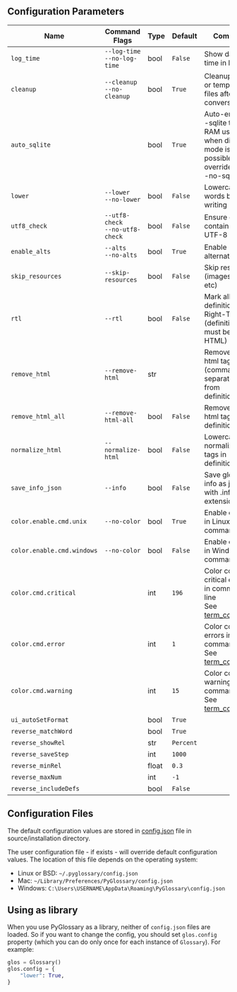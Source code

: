 ## Configuration Parameters

| Name                       | Command Flags                        | Type  | Default   | Comment                                                                                                 |
| -------------------------- | ------------------------------------ | ----- | --------- | ------------------------------------------------------------------------------------------------------- |
| `log_time`                 | `--log-time`<br/>`--no-log-time`     | bool  | `False`   | Show date and time in logs                                                                              |
| `cleanup`                  | `--cleanup`<br/>`--no-cleanup`       | bool  | `True`    | Cleanup cache or temporary files after conversion                                                       |
| `auto_sqlite`              |                                      | bool  | `True`    | Auto-enable --sqlite to limit RAM usage when direct mode is not possible. Can override with --no-sqlite |
| `lower`                    | `--lower`<br/>`--no-lower`           | bool  | `False`   | Lowercase words before writing                                                                          |
| `utf8_check`               | `--utf8-check`<br/>`--no-utf8-check` | bool  | `False`   | Ensure entries contain valid UTF-8 strings                                                              |
| `enable_alts`              | `--alts`<br/>`--no-alts`             | bool  | `True`    | Enable alternates                                                                                       |
| `skip_resources`           | `--skip-resources`                   | bool  | `False`   | Skip resources (images, audio, etc)                                                                     |
| `rtl`                      | `--rtl`                              | bool  | `False`   | Mark all definitions as Right-To-Left (definitions must be HTML)                                        |
| `remove_html`              | `--remove-html`                      | str   |           | Remove given html tags (comma-separated) from definitions                                               |
| `remove_html_all`          | `--remove-html-all`                  | bool  | `False`   | Remove all html tags from definitions                                                                   |
| `normalize_html`           | `--normalize-html`                   | bool  | `False`   | Lowercase and normalize html tags in definitions                                                        |
| `save_info_json`           | `--info`                             | bool  | `False`   | Save glossary info as json file with .info extension                                                    |
| `color.enable.cmd.unix`    | `--no-color`                         | bool  | `True`    | Enable colors in Linux/Unix command line                                                                |
| `color.enable.cmd.windows` | `--no-color`                         | bool  | `False`   | Enable colors in Windows command line                                                                   |
| `color.cmd.critical`       |                                      | int   | `196`     | Color code for critical errors in command line<br/>See [term_colors.md](./term_colors.md)               |
| `color.cmd.error`          |                                      | int   | `1`       | Color code for errors in command line<br/>See [term_colors.md](./term_colors.md)                        |
| `color.cmd.warning`        |                                      | int   | `15`      | Color code for warnings in command line<br/>See [term_colors.md](./term_colors.md)                      |
| `ui_autoSetFormat`         |                                      | bool  | `True`    |                                                                                                         |
| `reverse_matchWord`        |                                      | bool  | `True`    |                                                                                                         |
| `reverse_showRel`          |                                      | str   | `Percent` |                                                                                                         |
| `reverse_saveStep`         |                                      | int   | `1000`    |                                                                                                         |
| `reverse_minRel`           |                                      | float | `0.3`     |                                                                                                         |
| `reverse_maxNum`           |                                      | int   | `-1`      |                                                                                                         |
| `reverse_includeDefs`      |                                      | bool  | `False`   |                                                                                                         |

## Configuration Files

The default configuration values are stored in [config.json](../config.json) file in source/installation directory.

The user configuration file - if exists - will override default configuration values.
The location of this file depends on the operating system:

- Linux or BSD: `~/.pyglossary/config.json`
- Mac: `~/Library/Preferences/PyGlossary/config.json`
- Windows: `C:\Users\USERNAME\AppData\Roaming\PyGlossary\config.json`

## Using as library

When you use PyGlossary as a library, neither of `config.json` files are loaded. So if you want to change the config, you should set `glos.config` property (which you can do only once for each instance of `Glossary`). For example:

```python
glos = Glossary()
glos.config = {
	"lower": True,
}
```
